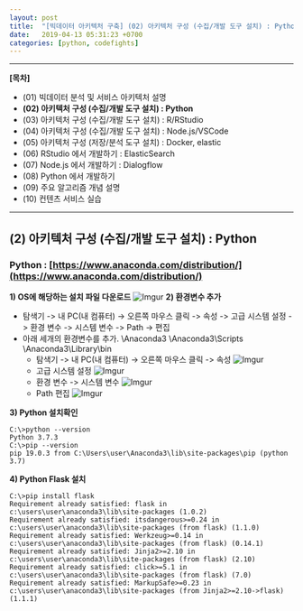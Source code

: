 ```yaml
---
layout: post
title:  "[빅데이터 아키텍처 구축] (02) 아키텍처 구성 (수집/개발 도구 설치) : Python"
date:   2019-04-13 05:31:23 +0700
categories: [python, codefights]
---
```


___

__[목차]__

- (01) 빅데이터 분석 및 서비스 아키텍처 설명
- __(02) 아키텍처 구성 (수집/개발 도구 설치) : Python__
- (03) 아키텍처 구성 (수집/개발 도구 설치) : R/RStudio
- (04) 아키텍처 구성 (수집/개발 도구 설치) : Node.js/VSCode
- (05) 아키텍처 구성 (저장/분석 도구 설치) : Docker, elastic
- (06) RStudio 에서 개발하기 : ElasticSearch
- (07) Node.js 에서 개발하기 : Dialogflow
- (08) Python 에서 개발하기
- (09) 주요 알고리즘 개념 설명
- (10) 컨텐츠 서비스 실습

___

## (2) 아키텍처 구성 (수집/개발 도구 설치) : Python
### Python : [https://www.anaconda.com/distribution/](https://www.anaconda.com/distribution/)
**1) OS에 해당하는 설치 파일 다운로드**
![Imgur](https://i.imgur.com/ShHwZyq.png)
**2) 환경변수 추가**
- 탐색기 -> 내 PC(내 컴퓨터) -> 오른쪽 마우스 클릭 -> 속성 -> 고급 시스템 설정 -> 환경 변수 -> 시스템 변수 -> Path -> 편집
- 아래 세개의 환경변수를 추가.
\Anaconda3
\Anaconda3\Scripts
\Anaconda3\Library\bin
	- 탐색기 -> 내 PC(내 컴퓨터) -> 오른쪽 마우스 클릭 -> 속성
![Imgur](https://i.imgur.com/PDdOwyx.png)
	- 고급 시스템 설정
![Imgur](https://i.imgur.com/nxem2Pm.png)
	- 환경 변수 -> 시스템 변수
![Imgur](https://i.imgur.com/Jx6NwY1.png)
	- Path 편집
![Imgur](https://i.imgur.com/1yGgRpJ.png)

**3) Python 설치확인**
```console
C:\>python --version
Python 3.7.3
C:\>pip --version
pip 19.0.3 from C:\Users\user\Anaconda3\lib\site-packages\pip (python 3.7)
```

**4) Python Flask 설치**
```console
C:\>pip install flask
Requirement already satisfied: flask in c:\users\user\anaconda3\lib\site-packages (1.0.2)
Requirement already satisfied: itsdangerous>=0.24 in c:\users\user\anaconda3\lib\site-packages (from flask) (1.1.0)
Requirement already satisfied: Werkzeug>=0.14 in c:\users\user\anaconda3\lib\site-packages (from flask) (0.14.1)
Requirement already satisfied: Jinja2>=2.10 in c:\users\user\anaconda3\lib\site-packages (from flask) (2.10)
Requirement already satisfied: click>=5.1 in c:\users\user\anaconda3\lib\site-packages (from flask) (7.0)
Requirement already satisfied: MarkupSafe>=0.23 in c:\users\user\anaconda3\lib\site-packages (from Jinja2>=2.10->flask) (1.1.1)
```

